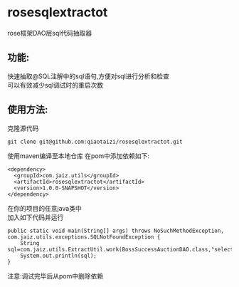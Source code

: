 # rosesqlextractot
rose框架DAO层sql代码抽取器

## 功能:
快速抽取@SQL注解中的sql语句,方便对sql进行分析和检查  
可以有效减少sql调试时的重启次数

## 使用方法:
克隆源代码
```
git clone git@github.com:qiaotaizi/rosesqlextractot.git
```
使用maven编译至本地仓库
在pom中添加依赖如下:  
```
<dependency>
  <groupId>com.jaiz.utils</groupId>
  <artifactId>rosesqlextractot</artifactId>
  <version>1.0.0-SNAPSHOT</version>
</dependency>
```
在你的项目的任意java类中  
加入如下代码并运行
```
public static void main(String[] args) throws NoSuchMethodException, com.jaiz.utils.exceptions.SQLNotFoundException {
    String sql=com.jaiz.utils.ExtractUtil.work(BossSuccessAuctionDAO.class,"selectMaxIdDealCarDetail");
    System.out.println(sql);
}
```
注意:调试完毕后从pom中删除依赖
